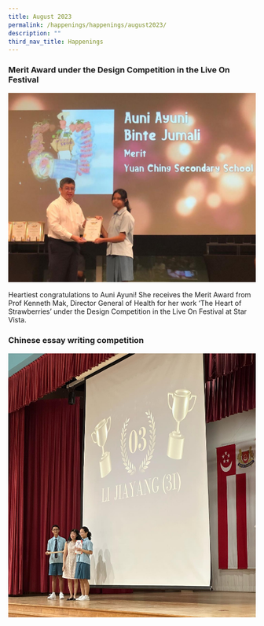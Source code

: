 ```yaml
---
title: August 2023
permalink: /happenings/happenings/august2023/
description: ""
third_nav_title: Happenings
---
```

### Merit Award under the Design Competition in the Live On Festival

![](/images/feb%20aug01.jpg)

Heartiest congratulations to Auni Ayuni! She receives the Merit Award from Prof Kenneth Mak, Director General of Health for her work ‘The Heart of Strawberries’ under the Design Competition in the Live On Festival at Star Vista.

### Chinese essay writing competition

![](/images/aug_02.jpg)

